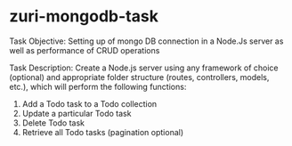 # zuri-mongodb-task
Task Objective: Setting up of mongo DB connection in a Node.Js server as well as performance of CRUD operations

Task Description: Create a Node.js server using any framework of choice (optional) and appropriate folder structure (routes, controllers, models, etc.), which will perform the following functions:
1. Add a Todo task to a Todo collection
2. Update a particular Todo task
3. Delete Todo task
4. Retrieve all Todo tasks (pagination optional)
